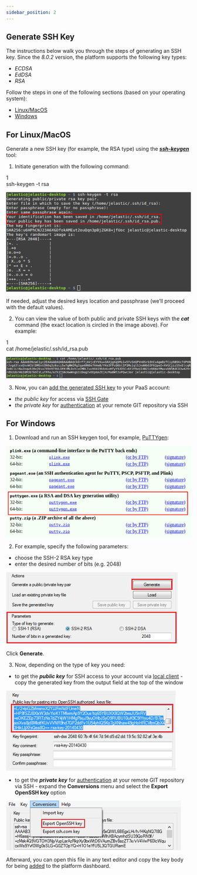 ```yaml
---
sidebar_position: 2
---
```


## Generate SSH Key

The instructions below walk you through the steps of generating an SSH key. Since the _8.0.2_ version, the platform supports the following key types:

- _ECDSA_
- _EdDSA_
- _RSA_

Follow the steps in one of the following sections (based on your operating system):

- [Linux/MacOS](https://cloudmydc.com/)
- [Windows](https://cloudmydc.com/)

## For Linux/MacOS

Generate a new SSH key (for example, the RSA type) using the [**_ssh-keygen_**](https://cloudmydc.com/) tool:

1. Initiate generation with the following command:

<div style={{
    width: '100%',
    border: '1px solid #eee',
    borderRadius: '7px',
    boxShadow: 'rgba(0, 0, 0, 0.16) 0px 1px 4px',
    overflow: 'hidden',
    margin: '0 0 1rem 0',
}}>
        <div style={{
            display: "flex",
        }}>
        <div style={{ width: '5%', background: 'red',
        padding: '10px 20px 5px 20px', color: 'white' }}>
          1
        </div>
        <div style={{
            padding: '10px 20px 5px 20px',
        }}>
           ssh-keygen -t rsa
        </div>
    </div>
</div>

<div style={{
    display:'flex',
    justifyContent: 'center',
    margin: '0 0 1rem 0'
}}>

![Locale Dropdown](./img/GenerateSSHKey/01-ssh-keygen-generate-rsa-key.png)

</div>

If needed, adjust the desired keys location and passphrase (we’ll proceed with the default values).

2. You can view the value of both public and private SSH keys with the **_cat_** command (the exact location is circled in the image above). For example:

<div style={{
    width: '100%',
    border: '1px solid #eee',
    borderRadius: '7px',
    boxShadow: 'rgba(0, 0, 0, 0.16) 0px 1px 4px',
    overflow: 'hidden',
    margin: '0 0 1rem 0',
}}>
        <div style={{
            display: "flex",
        }}>
        <div style={{ width: '5%', background: 'red',
        padding: '10px 20px 5px 20px', color: 'white' }}>
          1
        </div>
        <div style={{
            padding: '10px 20px 5px 20px',
        }}>
           cat /home/jelastic/.ssh/id_rsa.pub
        </div>
    </div>
</div>

<div style={{
    display:'flex',
    justifyContent: 'center',
    margin: '0 0 1rem 0'
}}>

![Locale Dropdown](./img/GenerateSSHKey/02-vie-ssh-key-value-console.png)

</div>

3. Now, you can [add the generated SSH key](https://cloudmydc.com/) to your PaaS account:

- _the public key_ for access via [SSH Gate](https://cloudmydc.com/)
- _the private key_ for [authentication](https://cloudmydc.com/) at your remote GIT repository via SSH

## For Windows

1. Download and run an SSH keygen tool, for example, [PuTTYgen](https://cloudmydc.com/):

<div style={{
    display:'flex',
    justifyContent: 'center',
    margin: '0 0 1rem 0'
}}>

![Locale Dropdown](./img/GenerateSSHKey/03-putty-keygen-tool-download.png)

</div>

2. For example, specify the following parameters:

- choose the SSH-2 RSA key type
- enter the desired number of bits (e.g. 2048)

<div style={{
    display:'flex',
    justifyContent: 'center',
    margin: '0 0 1rem 0'
}}>

![Locale Dropdown](./img/GenerateSSHKey/04-putty-generate-rsa-ssh-key.png)

</div>

Click **Generate**.

3. Now, depending on the type of key you need:

- to get the **_public key_** for SSH access to your account via [local client](https://cloudmydc.com/) - copy the generated key from the output field at the top of the window

<div style={{
    display:'flex',
    justifyContent: 'center',
    margin: '0 0 1rem 0'
}}>

![Locale Dropdown](./img/GenerateSSHKey/05-putty-view-public-key-value.png)

</div>

- to get the **_private key_** for [authentication](https://cloudmydc.com/) at your remote GIT repository via SSH - expand the **Conversions** menu and select the **Export OpenSSH key** option

<div style={{
    display:'flex',
    justifyContent: 'center',
    margin: '0 0 1rem 0'
}}>

![Locale Dropdown](./img/GenerateSSHKey/06-putty-export-private-key.png)

</div>

Afterward, you can open this file in any text editor and copy the key body for being [added](https://cloudmydc.com/) to the platform dashboard.
